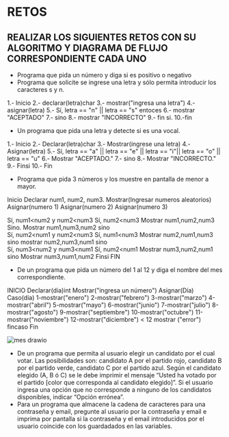 # RETOS
## REALIZAR LOS SIGUIENTES RETOS CON SU ALGORITMO Y DIAGRAMA DE FLUJO CORRESPONDIENTE CADA UNO 

* Programa que pida un número y diga si es positivo o negativo
* Programa que solicite se ingrese una letra y sólo permita introducir los caracteres s y n.

1.- Inicio
2.- declarar(letra)char
3.- mostrar("ingresa una letra")
4.- asignar(letra)
5.- Sí, letra == "n" || letra == "s" entoces
6.- mostrar "ACEPTADO" 
7.- sino
8.- mostrar "INCORRECTO"
9.- fin si.
10.-fin

* Un programa que pida una letra y detecte si es una vocal. 

1.- Inicio
2.- Declarar(letra)char
3.- Mostrar(ingrese una letra)
4.- Asignar(letra)
5.- Sí, letra == "a" || letra == "e" || letra == "i"|| letra == "o" || letra == "u"
6.- Mostrar "ACEPTADO."
7.- sino
8.- Mostrar "INCORRECTO."
9.- Finsi
10.- Fin

* Programa que pida 3 números y los muestre en pantalla de menor a mayor.  

Inicio
Declarar num1, num2, num3.
Mostrar(Ingresar numeros aleatorios)
Asignar(numero 1)
Asignar(numero 2)
Asignar(numero 3)

Sí, num1<num2 y num2<num3
        Sí, num2<num3
 Mostrar num1,num2,num3
 Sino.
 Mostrar num1,num3,num2
   sino             
    Sí, num2<num1 y num2<num3
        Sí, num1<num3
 Mostrar num2,num1,num3
 sino
 mostrar num2,num3,num1
     sino           
     Sí, num3<num2 y num3<num1
        Sí, num2<num1
  Mostrar num3,num2,num1
  sino
  Mostrar num3,num1,num2
  Finsi
                 FIN

* De un programa que pida un número del 1 al 12 y diga el nombre del mes correspondiente.

INICIO
Declarar(dia)int
Mostrar("ingresa un número")
Asignar(Día)
Caso(día)
        1-mostrar("enero")
        2-mostrar("febrero")
        3-mostrar("marzo")
        4-mostrar("abril")
        5-mostrar("mayo")
        6-mostrar("junio")
        7-mostrar("julio")
        8-mostrar("agosto")
        9-mostrar("septiembre")
        10-mostrar("octubre")
        11-mostrar("noviembre")
        12-mostrar("diciembre")
        < 12 mostrar ("error")
      fincaso
Fin

![mes drawio](https://user-images.githubusercontent.com/103066188/164532574-1b5be2a2-6757-4978-a2cc-da36d44bc443.png)


* De un programa que permita al usuario elegir un candidato por el cual votar. Las posibilidades son: candidato A por el partido rojo, candidato B por el partido verde, candidato C por el partido azul. Según el candidato elegido (A, B ó C) se le debe imprimir el mensaje “Usted ha votado por el partido [color que corresponda al candidato elegido]”. Si el usuario ingresa una opción que no corresponde a ninguno de los candidatos disponibles, indicar “Opción errónea”.
* Para un programa que almacene la cadena de caracteres para una contraseña y email, pregunte al usuario por la contraseña y email e imprima por pantalla si la contraseña y el email introducidos por el usuario coincide con los guardadados en las variables.
